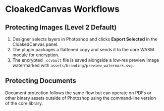 # CloakedCanvas Workflows

## Protecting Images (Level 2 Default)
1. Designer selects layers in Photoshop and clicks **Export Selected** in the
   CloakedCanvas panel.
2. The plugin packages a flattened copy and sends it to the core WASM module
   for encryption.
3. The encrypted `.ccvault` file is saved alongside a low‑res preview image
   watermarked with `assets/branding/preview_watermark.svg`.

## Protecting Documents
Document protection follows the same flow but can operate on PDFs or other
binary assets outside of Photoshop using the command‑line version of the core
library.
